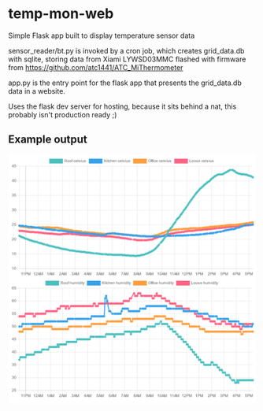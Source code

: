 # temp-mon-web
Simple Flask app built to display temperature sensor data

sensor_reader/bt.py is invoked by a cron job, which creates grid_data.db with sqlite, storing data from Xiami LYWSD03MMC flashed with firmware from https://github.com/atc1441/ATC_MiThermometer

app.py is the entry point for the flask app that presents the grid_data.db data in a website.

Uses the flask dev server for hosting, because it sits behind a nat, this probably isn't production ready ;)

## Example output

![Example output graph](https://github.com/emergentSushi/temp-mon-web/blob/main/output.png?raw=true)